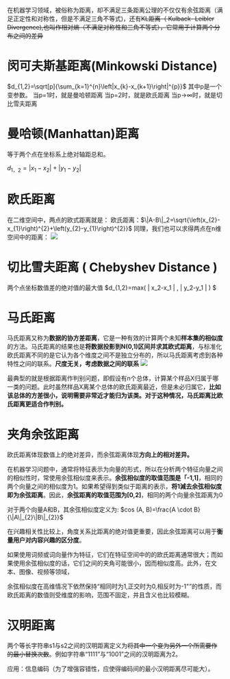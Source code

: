 在机器学习领域，被俗称为距离，却不满足三条距离公理的不仅仅有余弦距离（满足正定性和对称性，但是不满足三角不等式)，还有~~KL距离（ Kulback- Leibler Divergence),也叫作相对熵（不满足对称性和三角不等式），它常用于计算两个分布之间的差异~~

# 闵可夫斯基距离(Minkowski Distance)
$d_{1,2}=\sqrt[p]{\sum_{k=1}^{n}\left|x_{k}-x_{k+1}\right|^{p}}$
其中p是一个变参数。
当p=1时，就是曼哈顿距离
当p=2时，就是欧氏距离
当p→∞时，就是切比雪夫距离

# 曼哈顿(Manhattan)距离
等于两个点在坐标系上绝对轴距总和。

$d_{1，2}=\left|x_{1}-x_{2}\right|+\left|y_{1}-y_{2}\right|$

# 欧氏距离
在二维空间中，两点的欧式距离就是：
欧氏距离：$\|A-B\|_2=\sqrt{\left(x_{2}-x_{1}\right)^{2}+\left(y_{2}-y_{1}\right)^{2}}$
同理，我们也可以求得两点在n维空间中的距离：
![](https://upload-images.jianshu.io/upload_images/18339009-455560748c6639aa.png?imageMogr2/auto-orient/strip%7CimageView2/2/w/1240)


# 切比雪夫距离 ( Chebyshev Distance )

两个点坐标数值差的绝对值的最大值
$d_{1,2}=max( | x_2-x_1 | , | y_2-y_1 | ) $




# 马氏距离
马氏距离又称为**数据的协方差距离**，它是一种有效的计算两个未知**样本集的相似度**的方法。马氏距离的结果也是**将数据投影到N(0,1)区间并求其欧式距离**，与标准化欧氏距离不同的是它认为各个维度之间不是独立分布的，所以马氏距离考虑到各种特性之间的联系。**尺度无关，考虑数据之间的联系**
![](https://upload-images.jianshu.io/upload_images/18339009-83fdfa54f83c2147.png?imageMogr2/auto-orient/strip%7CimageView2/2/w/1240)

最典型的就是根据距离作判别问题，即假设有n个总体，计算某个样品X归属于哪一类的问题。此时虽然样品X离某个总体的欧氏距离最近，但是未必归属它，**比如该总体的方差很小，说明需要非常近才能归为该类。对于这种情况，马氏距离比欧氏距离更适合作判别。**

# 夹角余弦距离
欧氏距离体现数值上的绝对差异，而余弦距离体现**方向上的相对差异。**

在机器学习问题中，通常将特征表示为向量的形式，所以在分析两个特征向量之间的相似性时，常使用余弦相似度来表示。**余弦相似度的取值范围是「-1,1]**，相同的两个向量之间的相似度为1。如果希望得到类似于距离的表示，**将1減去余弦相似度即为余弦距离**。因此，**余弦距离的取值范围为[0,2]**，相同的两个向量余弦距离为0

对于两个向量A和B，其余弦相似度定义为:
$cos (A, B)=\frac{A \cdot B}{\|A\|_{2}\|B\|_{2}}$

在兴趣相关性比较上，角度关系比距离的绝对值更重要，因此余弦距离可以用于**衡量用户对内容兴趣的区分度**。

如果使用词频或词向量作为特征，它们在特征空间中的的欧氏距离通常很大；而如果使用余弦相似度的话，它们之间的夹角可能很小，因而相似度高。此外，在文本、图像、视频等领域，

余弦相似度在高维情况下依然保持“相同时为1,正交时为0,相反时为-1"”的性质，而欧氏距离的数值则受维度的影响，范围不固定，并且含义也比较模糊。



# 汉明距离
两个等长字符串s1与s2之间的汉明距离定义为~~将其中一个变为另外一个所需要作的最小替换次数~~。例如字符串“1111”与“1001”之间的汉明距离为2。

应用：信息编码（为了增强容错性，应使得编码间的最小汉明距离尽可能大）。













